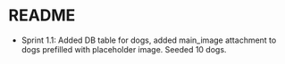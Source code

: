 # README

* Sprint 1.1: Added DB table for dogs, added main_image attachment to dogs prefilled with placeholder image. Seeded 10 dogs.
